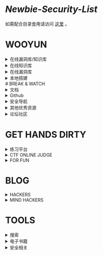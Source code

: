 # ***Newbie-Security-List***

如需配合目录食用请访问 [这里](https://findneo.github.io/180308NewbieSecurityList/) 。

# WOOYUN

<details>
<summary>在线漏洞库/知识库</summary>
    <li><a href="https://wooyun.shuimugan.com">https://wooyun.shuimugan.com</a></li>
    <li><a href="https://wooyun.lerzen.com/">https://wooyun.lerzen.com/</a></li>
    <li><a href="https://drops.tuisec.win/ ">https://drops.tuisec.win/ </a></li>
    <li><a href="http://wooyun.jozxing.cc/">http://wooyun.jozxing.cc/</a></li>
    <li><a href="https://web.archive.org/web/20160628133257/http://www.wooyun.org:80/">https://web.archive.org/web/20160628133257/http://www.wooyun.org:80/ </a>（GFW blocked）</li>
</details>
<details>
<summary>在线知识库</summary>
    <li><a href="https://superkieran.github.io/WooyunDrops/#!/">https://superkieran.github.io/WooyunDrops/</a></li>
    <li><a href="https://wooyun.js.org/">https://wooyun.js.org/</a></li>
    <li><a href="http://www.vuln.cn/wooyundrops ">http://www.vuln.cn/wooyundrops  </a></li>
    <li><a href="https://wooyun.kieran.top/#!/">https://wooyun.kieran.top/</a></li>
    <li><a href="https://web.archive.org/web/20160628084846/http://drops.wooyun.org:80/ ">https://web.archive.org/web/20160628084846/http://drops.wooyun.org:80/ </a>（GFW blocked）</li>
	<li><a href="https://www.google.com/search?q=ssrf+site%3Adrops.xmd5.com">google=> foobar site:drops.xmd5.com </a>（GFW blocked）</li>
</details>
<details>
  <summary>在线漏洞库</summary>
  <li><a href="https://bugs.hacking8.com/ ">https://bugs.hacking8.com/ </a></li>
  <li><a href="https://wy.tuisec.win/">https://wy.tuisec.win/</a></li>
  <li><a href="https://web.archive.org/web/20160625075226/http://www.wooyun.org:80/bugs">https://web.archive.org/web/20160625075226/http://www.wooyun.org:80/bugs</a>（GFW blocked）</li>
</details>
<details>
  <summary>本地搭建</summary>
  <li><a href="https://github.com/hanc00l/wooyun_public">虚拟机+浏览器</a></li>
  <li><a href="https://pan.baidu.com/s/1Y0qPKDrU6uoiuAX-Ihuj4w">WooYun漏洞、知识库收集(超详细版)</a>【密码：28gr】+本地文件搜索工具：everything/agentransack/FileLocatorPro</li>
</details>
# BREAK & WATCH

<details>
<summary>文档</summary>
<li><a href="https://beginners.re/">Reverse Engineering for Beginners</a></li>
<li><a href="https://leanpub.com/web-hacking-101 ">Web Hacking 101</a></li>
<li><a href="https://legacy.gitbook.com/book/wizardforcel/web-hacking-101/details">Web Hacking 101 中文版</a></li>
<li><a href="https://ctf-wiki.github.io/ctf-wiki/index.html">CTF Wiki</a></li>
<li><a href="https://www.gitbook.com/read/book/firmianay/ctf-all-in-one">CTF-All-In-One（CTF 从入门到放弃）</a></li>
<li><a href="https://www.pediy.com/kssd/">看雪软件安全文档库（KSSD）</a></li>
<li><a href="https://paper.seebug.org/">seebug paper</a></li>
<li><a href="http://evilcos.me/security_skill_tree_basic/index.html">安全技能树简版 By @余弦</a></li>
<li><a href="https://book.nmask.cn/">Vulnerability box</a></li>
<li>CTF全栈指南-作者：万事屋小贱</li>
<li><a href="https://paper.seebug.org/papers/">seebug papers</a></li>
<li><a href="https://www.slideshare.net/search/slideshow?q=ctf">slideshare</a></li>
<li><a href="http://index-of.es/">index-of.es</a></li>
<li><a href="http://wiki.secbug.net/">WooYun WiKi</a></li>
<li><a href="https://silic.wiki/doku.php">习科小黑板</a></li>
<li><a href="https://chrislinn.gitbooks.io/greyhame-2017/">知识星球"灰袍技能" 2017 精华</a></li>
</details>

<details>
<summary>Github</summary>
<li><a href="https://github.com/jekil/awesome-hacking/">https://github.com/jekil/awesome-hacking/</a></li>
<li><a href="https://github.com/ctfs/">https://github.com/ctfs/</a></li>
<li><a href="https://github.com/joe-shenouda/awesome-cyber-skills">https://github.com/joe-shenouda/awesome-cyber-skills</a></li>
<li><a href="https://github.com/CHYbeta/Web-Security-Learning">https://github.com/CHYbeta/Web-Security-Learning</a></li>
<li><a href="https://github.com/qazbnm456/awesome-web-security">https://github.com/qazbnm456/awesome-web-security</a></li>
<li><a href="https://github.com/tom0li/collection-document">https://github.com/tom0li/collection-document</a></li>
<li><a href="https://github.com/zardus/wargame-nexus ">https://github.com/zardus/wargame-nexus </a></li>
<li><a href="https://github.com/sbilly/awesome-security">https://github.com/sbilly/awesome-security</a></li>
</details>

<details>
<summary>安全导航</summary>
<li><a href="https://navisec.it/">NaviSec.it – 纳威安全导航</a></li>
<li><a href="http://shentoushi.top/">渗透师 网络安全从业者安全导航</a></li>
<li><a href="https://www.anquanquan.info/">安全圈info</a></li>
<li><a href=" https://www.itxueke.com/">IT学客网</a></li>
</details>

<details>
<summary> 其他优秀资源</summary>
<li><a href="https://gotyour.pw/">gotyour.pw</a></li>
<li><a href="https://skills.bugbank.cn/">漏洞银行(BUGBANK)/a></li>
<li><a href="https://hackmethod.com/roadmap/">Hackmethod - Roadmap</a></li>
<li><a href="https://highon.coffee/">highon.coffee</a></li>
<li><a href="https://learnxinyminutes.com/">learnxinyminutes</a></li>
<li><a href="http://www.opensecuritytraining.info/">opensecuritytraining</a></li>
<li><a href="http://www.fuzzysecurity.com/index.html">FuzzySecurity</a></li>
<li><a href="https://pentesterlab.com/bootcamp">pentesterlab</a></li>
<li><a href="http://liveoverflow.com/ ">liveoverflow </a></li>
<li><a href="https://rupigcute.wixsite.com/quantiumtown/rssindex "> Security and Forensic Resource Index</a></li>
<li><a href="https://raintrees.net/projects/a-painter-and-a-black-cat/wiki">Wiki - A painter and a black cat</a></li>
</details>
<details>
<summary>论坛社区</summary>
<li><a href="https://www.exploit-db.com/">https://www.exploit-db.com/</a></li>
<li><a href="https://www.seebug.org/">https://www.seebug.org/</a></li>
<li><a href="http://www.91ri.org/">http://www.91ri.org/</a></li>
<li><a href="https://www.secpulse.com/">https://www.secpulse.com/</a></li>
<li><a href="https://forum.eviloctal.com/index.php">https://forum.eviloctal.com/index.php</a></li>
<li><a href="http://hitb.org/">http://hitb.org/</a></li>
<li><a href="https://xz.aliyun.com/">https://xz.aliyun.com/</a></li>
<li><a href="https://www.52pojie.cn/">https://www.52pojie.cn/</a></li>
<li><a href="https://www.anquanke.com/">https://www.anquanke.com/</a></li>
<li><a href="http://www.freebuf.com/">http://www.freebuf.com/</a></li>
</details>

# GET HANDS DIRTY

<details>
<summary>练习平台</summary>
<li><a href="http://shell-storm.org/repo/CTF/">http://shell-storm.org/repo/CTF/</a></li>
<li><a href="https://ctftime.org/">https://ctftime.org/</a></li>
<li><a href="https://www.vulnhub.com/">https://www.vulnhub.com/</a></li>
<li><a href="https://exploit-exercises.com/">https://exploit-exercises.com/</a></li>
<li><a href="http://cryptopals.com/">http://cryptopals.com/</a></li>
<li><a href="http://overthewire.org">http://overthewire.org</a></li>
<li><a href="https://pwnhub.cn/index">https://pwnhub.cn/index</a></li>
<li><a href="https://cmdchallenge.com/">https://cmdchallenge.com/</a></li>
<li><a href="https://www.hackthissite.org/">https://www.hackthissite.org/</a></li>
<li><a href="https://microcorruption.com/login">https://microcorruption.com/login</a></li>
<li><a href="http://smashthestack.org/">http://smashthestack.org/</a></li>
<li><a href="http://pwnable.kr/">http://pwnable.kr/</a></li>
<li><a href="https://pwnable.tw/">https://pwnable.tw/</a></li>
<li><a href="http://www.underthewire.tech/">http://www.underthewire.tech/</a></li>
<li><a href="http://www.freebuf.com/sectool/4708.html">http://www.freebuf.com/sectool/4708.html</a></li>
<li><a href="http://www.hetianlab.com/">http://www.hetianlab.com/</a></li>
<li><a href="https://lab.pentestit.ru/">https://lab.pentestit.ru/</a></li>
</details>

<details>
<summary>CTF ONLINE JUDGE</summary>
<li><a href="https://ringzer0team.com/">https://ringzer0team.com/</a></li>
<li><a href="https://www.wechall.net/">https://www.wechall.net/</a></li>
<li><a href="https://backdoor.sdslabs.co/challenges">https://backdoor.sdslabs.co/challenges</a></li>
<li><a href="https://www.jarvisoj.com/">https://www.jarvisoj.com/</a></li>
<li><a href="https://ctf.katsudon.org/ctf4u/">https://ctf.katsudon.org/ctf4u/</a></li>
<li><a href="https://www.onlinectf.com/challenges/">https://www.onlinectf.com/challenges/</a></li>
<li><a href="http://ksnctf.sweetduet.info/">http://ksnctf.sweetduet.info/</a></li>
<li><a href="http://ctf.nuptsast.com/">http://ctf.nuptsast.com/</a></li>
<li><a href="https://ctf.hackmethod.com/">https://ctf.hackmethod.com/</a></li>
<li><a href="http://oj.xctf.org.cn/">http://oj.xctf.org.cn/</a></li>
<li><a href="http://ctf.bugku.com/">http://ctf.bugku.com/</a></li>
<li><a href="http://ctf.rookiehacker.org/">http://ctf.rookiehacker.org/</a></li>
<li><a href="http://www.shiyanbar.com/ctf/practice">http://www.shiyanbar.com/ctf/practice</a></li>
<li><a href="http://hackinglab.cn/">http://hackinglab.cn/</a></li>
<li><a href="https://hackme.inndy.tw/">https://hackme.inndy.tw/</a></li>
<li><a href="https://ctflearn.com/">https://ctflearn.com/</a></li>
<li><a href="https://ctf.katsudon.org/">https://ctf.katsudon.org/</a></li>
</details>

<details>
<summary>FOR FUN</summary>
<li><a href="http://www.heibanke.com/lesson/crawler_ex00/">http://www.heibanke.com/lesson/crawler_ex00/</a></li>
<li><a href="http://web.onlinectf.com/cutezombie/web-app/">http://web.onlinectf.com/cutezombie/web-app/</a></li>
<li><a href="http://riddle.arthurluk.net/pocket.php">http://riddle.arthurluk.net/pocket.php</a></li>
<li><a href="http://fun.coolshell.cn/">http://fun.coolshell.cn/</a></li>
<li><a href="http://monyer.com/game/game1/">http://monyer.com/game/game1/</a></li>
</details>

# BLOG

<details>
<summary>HACKERS</summary>
<li><a href="https://whereisk0shl.top/">https://whereisk0shl.top/</a></li>
<li><a href="https://www.leavesongs.com/">https://www.leavesongs.com/</a></li>
<li><a href="http://www.cnblogs.com/iamstudy">http://www.cnblogs.com/iamstudy</a></li>
<li><a href="https://sigterm.ch/">https://sigterm.ch/</a></li>
<li><a href="http://xlab.tencent.com/cn/">http://xlab.tencent.com/cn/</a></li>
<li><a href="https://strcpy.me/">https://strcpy.me/</a></li>
<li><a href="https://ricterz.me/">https://ricterz.me/</a></li>
<li><a href="http://www.blue-lotus.net/">http://www.blue-lotus.net/</a></li>
<li><a href="http://217.logdown.com/">http://217.logdown.com/</a></li>
<li><a href="http://sh3ll.me/">http://sh3ll.me/</a></li>
<li><a href="http://jiangjiawei.pw/blog/">http://jiangjiawei.pw/blog/</a></li>
<li><a href="https://dog.xmu.edu.cn/">https://dog.xmu.edu.cn/</a></li>
<li><a href="https://chybeta.github.io/">https://chybeta.github.io/</a></li>
<li><a href="https://hackfun.org/">https://hackfun.org/</a></li>
<li><a href="http://www.cnblogs.com/figure9/">http://www.cnblogs.com/figure9/</a></li>
<li><a href="http://blog.csdn.net/v_july_v">http://blog.csdn.net/v_july_v</a></li>
<li><a href="http://mslc.ctf.su/">http://mslc.ctf.su/</a></li>
</details>

<details>
<summary>MIND HACKERS</summary>
<li><a href="https://livid.v2ex.com/">https://livid.v2ex.com/</a></li>
<li><a href="https://www.byvoid.com/zhs/">https://www.byvoid.com/zhs/</a></li>
<li><a href="http://mindhacks.cn/">http://mindhacks.cn/</a></li>
<li><a href="http://www.matrix67.com/blog/">http://www.matrix67.com/blog/</a></li>
<li><a href="http://www.ruanyifeng.com/home.html">http://www.ruanyifeng.com/home.html</a></li>
<li><a href="http://www.yinwang.org/">http://www.yinwang.org/</a></li>
<li><a href="https://www.scotthyoung.com/blog/">https://www.scotthyoung.com/blog/</a></li>
<li><a href="https://blog.youxu.info/">https://blog.youxu.info/</a></li>
<li><a href="https://program-think.blogspot.com/">https://program-think.blogspot.com/</a></li>
</details>

# TOOLS

<details>
<summary>搜索</summary>
<li><a href="https://google.com/">https://google.com/</a></li>
<li><a href="https://www.exploit-db.com/google-hacking-database/">https://www.exploit-db.com/google-hacking-database/</a></li>
<li><a href="http://search.chongbuluo.com/">http://search.chongbuluo.com/</a></li>
<li><a href="http://www.xilinjie.com/">http://www.xilinjie.com/</a></li>
<li><a href="http://webcache.googleusercontent.com/search?q=cache:https://findneo.github.io">http://webcache.googleusercontent.com/search?q=cache:https://findneo.github.io</a></li>
<li><a href="https://web.archive.org/web/*/https://findneo.github.io">https://web.archive.org/web/*/https://findneo.github.io</a></li>
</details>

<details>
<summary>电子书籍</summary>
<li><a href="http://www.banshujiang.cn/">http://www.banshujiang.cn/</a></li>
<li><a href="http://bestcbooks.com/">http://bestcbooks.com/</a></li>
<li><a href="https://salttiger.com/archives/">https://salttiger.com/archives/</a></li>
<li><a href="https://www.it-ebooks.info/">https://www.it-ebooks.info/</a></li>
<li><a href="http://www.oreilly.com/programming/free/">http://www.oreilly.com/programming/free/</a></li>
<li><a href="http://www.sxyj.net/">http://www.sxyj.net/</a></li>
<li><a href="https://www.jiumodiary.com/">https://www.jiumodiary.com/</a></li>
</details>

<details>
<summary>安全相关</summary>
<li><a href="https://tools.pediy.com/">https://tools.pediy.com/</a></li>
<li><a href="https://down.52pojie.cn/Tools/">https://down.52pojie.cn/Tools/</a></li>
<li><a href="https://www.ctftools.com/down/">https://www.ctftools.com/down/</a></li>
<li><a href="https://github.com/zardus/ctf-tools">https://github.com/zardus/ctf-tools</a></li>
<li><a href="https://github.com/P1kachu/v0lt">https://github.com/P1kachu/v0lt</a></li>
<li><a href="https://www.zoomeye.org/">https://www.zoomeye.org/</a></li>
<li><a href="https://www.shodan.io/">https://www.shodan.io/</a></li>
<li><a href="https://fofa.so/">https://fofa.so/</a></li>
<li><a href="https://quipqiup.com/">https://quipqiup.com/</a></li>
<li><a href="http://factordb.com/">http://factordb.com/</a></li>
<li><a href="https://koczkatamas.github.io/">https://koczkatamas.github.io/</a></li>
<li><a href="https://www.exploit-db.com/google-hacking-database/">https://www.exploit-db.com/google-hacking-database/</a></li>
</details>